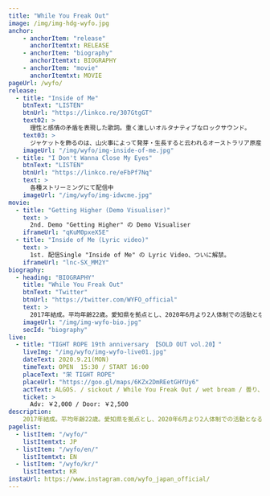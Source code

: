 ```yaml
---
title: "While You Freak Out"
image: /img/img-hdg-wyfo.jpg
anchor:
    - anchorItem: "release"
      anchorItemtxt: RELEASE
    - anchorItem: "biography"
      anchorItemtxt: BIOGRAPHY
    - anchorItem: "movie"
      anchorItemtxt: MOVIE
pageUrl: /wyfo/
release:
  - title: "Inside of Me"
    btnText: "LISTEN"
    btnUrl: "https://linkco.re/307GtgGT"
    text02: >
      理性と感情の矛盾を表現した歌詞。重く激しいオルタナティブなロックサウンド。
    text03: >
      ジャケットを飾るのは、山火事によって発芽・生長すると云われるオーストラリア原産の希少植物「クサントロエア」。
    imageUrl: "/img/wyfo/img-inside-of-me.jpg"
  - title: "I Don't Wanna Close My Eyes"
    btnText: "LISTEN"
    btnUrl: "https://linkco.re/eFbPf7Nq"
    text: >
      各種ストリーミングにて配信中
    imageUrl: "/img/wyfo/img-idwcme.jpg"
movie:
  - title: "Getting Higher (Demo Visualiser)"
    text: >
      2nd. Demo "Getting Higher" の Demo Visualiser
    iframeUrl: "qKuM0pxeX5E"
  - title: "Inside of Me (Lyric video)"
    text: >
      1st. 配信Single "Inside of Me" の Lyric Video、ついに解禁。
    iframeUrl: "lnc-SX_MM2Y"
biography:
  - heading: "BIOGRAPHY"
    title: "While You Freak Out"
    btnText: "Twitter"
    btnUrl: "https://twitter.com/WYFO_official"
    text: >
      2017年結成。平均年齢22歳。愛知県を拠点とし、2020年6月より2人体制での活動となる。Hard Rock、UK Rock、Hip Hopなどの様々な音楽に影響を受け、ジャンルを超えた楽曲で音楽シーンを盛り上げる。
    imageUrl: "/img/img-wyfo-bio.jpg"
    secId: "biography"
live:
  - title: "TIGHT ROPE 19th anniversary 【SOLD OUT vol.20】"
    liveImg: "/img/wyfo/img-wyfo-live01.jpg"
    dateText: 2020.9.21(MON)
    timeText: OPEN  15:30 / START 16:00
    placeText: "栄 TIGHT ROPE"
    placeUrl: "https://goo.gl/maps/6KZx2DmREetGHYUy6"
    actText: ALGOS. / sickout / While You Freak Out / wet bream / 曇り、後、ゆうくれ / ハガクレ / かふ
    ticket: >
      Adv: ￥2,000 / Door: ￥2,500
description:
    2017年結成。平均年齢22歳。愛知県を拠点とし、2020年6月より2人体制での活動となる。Hard Rock、UK Rock、Hip Hopなどの様々な音楽に影響を受け、ジャンルを超えた楽曲で音楽シーンを盛り上げる。
pagelist:
  - listItem: "/wyfo/"
    listItemtxt: JP
  - listItem: "/wyfo/en/"
    listItemtxt: EN
  - listItem: "/wyfo/kr/"
    listItemtxt: KR
instaUrl: https://www.instagram.com/wyfo_japan_official/
---
```





